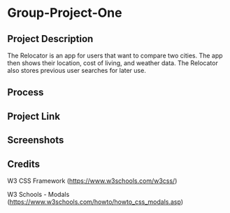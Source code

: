 # Group-Project-One

## Project Description

The Relocator is an app for users that want to compare two cities. The app then shows their location, cost of living, and weather data. The Relocator also stores previous user searches for later use. 

## Process



## Project Link

## Screenshots

## Credits

W3 CSS Framework (https://www.w3schools.com/w3css/)

W3 Schools - Modals (https://www.w3schools.com/howto/howto_css_modals.asp)